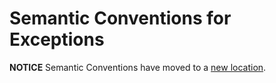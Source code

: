 # Semantic Conventions for Exceptions

**NOTICE** Semantic Conventions have moved to a
[new location](http://github.com/open-telemetry/semantic-conventions).
